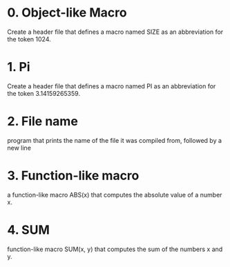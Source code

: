 # 0. Object-like Macro
Create a header file that defines a macro named SIZE as an abbreviation for the token 1024.

# 1. Pi
Create a header file that defines a macro named PI as an abbreviation for the token 3.14159265359.

# 2. File name
program that prints the name of the file it was compiled from, followed by a new line

# 3. Function-like macro
a function-like macro ABS(x) that computes the absolute value of a number x.

# 4. SUM
function-like macro SUM(x, y) that computes the sum of the numbers x and y.
